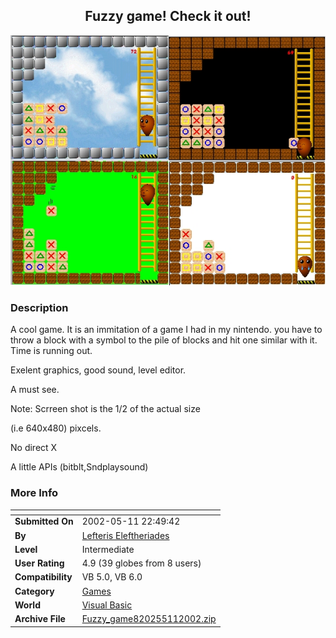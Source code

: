 ﻿<div align="center">

## Fuzzy game\! Check it out\!

<img src="PIC20025111631948.jpg">
</div>

### Description

A cool game. It is an immitation of a game I had in my nintendo. you have to throw a block with a symbol to the pile of blocks and hit one similar with it. Time is running out.

Exelent graphics, good sound, level editor.

A must see.

Note: Scrreen shot is the 1/2 of the actual size

(i.e 640x480) pixcels.

No direct X

A little APIs (bitblt,Sndplaysound)
 
### More Info
 


<span>             |<span>
---                |---
**Submitted On**   |2002-05-11 22:49:42
**By**             |[Lefteris Eleftheriades](https://github.com/Planet-Source-Code/PSCIndex/blob/master/ByAuthor/lefteris-eleftheriades.md)
**Level**          |Intermediate
**User Rating**    |4.9 (39 globes from 8 users)
**Compatibility**  |VB 5\.0, VB 6\.0
**Category**       |[Games](https://github.com/Planet-Source-Code/PSCIndex/blob/master/ByCategory/games__1-38.md)
**World**          |[Visual Basic](https://github.com/Planet-Source-Code/PSCIndex/blob/master/ByWorld/visual-basic.md)
**Archive File**   |[Fuzzy\_game820255112002\.zip](https://github.com/Planet-Source-Code/lefteris-eleftheriades-fuzzy-game-check-it-out__1-34699/archive/master.zip)








